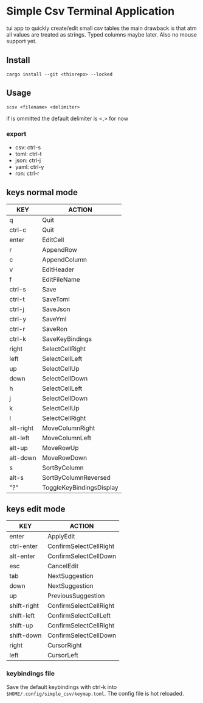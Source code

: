 # Simple Csv Terminal Application
tui app to quickly create/edit small csv tables
the main drawback is that atm all values are treated as strings.
Typed columns maybe later. Also no mouse support yet.

## Install
`cargo install --git <thisrepo> --locked`

## Usage
`scsv <filename> <delimiter>`

if <delimiter> is ommitted the default delimiter is <,> for now

### export
- csv: ctrl-s
- toml: ctrl-t
- json: ctrl-j
- yaml: ctrl-y
- ron: ctrl-r


## keys normal mode
| KEY | ACTION |
| - | - |
| q | Quit |
| ctrl-c | Quit |
| enter | EditCell |
| r | AppendRow |
| c | AppendColumn |
| v | EditHeader |
| f | EditFileName |
| ctrl-s | Save |
| ctrl-t | SaveToml |
| ctrl-j | SaveJson |
| ctrl-y | SaveYml |
| ctrl-r | SaveRon |
| ctrl-k | SaveKeyBindings |
| right | SelectCellRight |
| left | SelectCellLeft |
| up | SelectCellUp |
| down | SelectCellDown |
| h | SelectCellLeft |
| j | SelectCellDown |
| k | SelectCellUp |
| l | SelectCellRight |
| alt-right | MoveColumnRight |
| alt-left | MoveColumnLeft |
| alt-up | MoveRowUp |
| alt-down | MoveRowDown |
| s | SortByColumn |
| alt-s | SortByColumnReversed |
| "?" | ToggleKeyBindingsDisplay |

## keys edit mode
| KEY | ACTION |
| - | - |
| enter | ApplyEdit |
| ctrl-enter | ConfirmSelectCellRight |
| alt-enter | ConfirmSelectCellDown |
| esc | CancelEdit |
| tab | NextSuggestion |
| down | NextSuggestion |
| up | PreviousSuggestion |
| shift-right | ConfirmSelectCellRight |
| shift-left | ConfirmSelectCellLeft |
| shift-up | ConfirmSelectCellRight |
| shift-down | ConfirmSelectCellDown |
| right | CursorRight |
| left | CursorLeft |

  ### keybindings file
  Save the default keybindings with ctrl-k into `$HOME/.config/simple_csv/keymap.toml`.
  The config file is hot reloaded.
